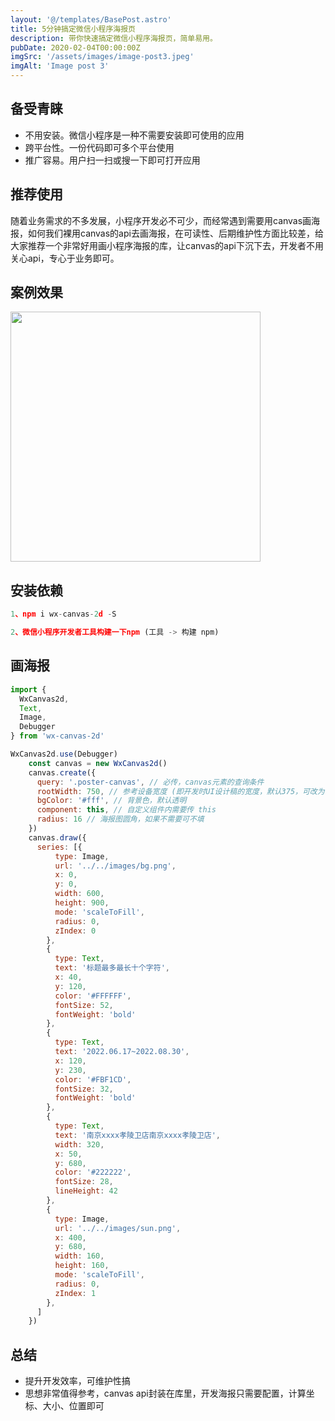 ```yaml
---
layout: '@/templates/BasePost.astro'
title: 5分钟搞定微信小程序海报页
description: 带你快速搞定微信小程序海报页，简单易用。
pubDate: 2020-02-04T00:00:00Z
imgSrc: '/assets/images/image-post3.jpeg'
imgAlt: 'Image post 3'
---
```


##  备受青睐
- 不用安装。微信小程序是一种不需要安装即可使用的应用
- 跨平台性。一份代码即可多个平台使用
- 推广容易。用户扫一扫或搜一下即可打开应用

##  推荐使用
随着业务需求的不多发展，小程序开发必不可少，而经常遇到需要用canvas画海报，如何我们裸用canvas的api去画海报，在可读性、后期维护性方面比较差，给大家推荐一个非常好用画小程序海报的库，让canvas的api下沉下去，开发者不用关心api，专心于业务即可。

##  案例效果
<img src="/assets/images/wx-posters.png" width="400" />

## 安装依赖
```javascript
1、npm i wx-canvas-2d -S

2、微信小程序开发者工具构建一下npm (工具 -> 构建 npm)
```

## 画海报
```javascript
import {
  WxCanvas2d,
  Text,
  Image,
  Debugger
} from 'wx-canvas-2d'

WxCanvas2d.use(Debugger)
    const canvas = new WxCanvas2d()
    canvas.create({
      query: '.poster-canvas', // 必传，canvas元素的查询条件
      rootWidth: 750, // 参考设备宽度 (即开发时UI设计稿的宽度，默认375，可改为750)
      bgColor: '#fff', // 背景色，默认透明
      component: this, // 自定义组件内需要传 this
      radius: 16 // 海报图圆角，如果不需要可不填
    })
    canvas.draw({
      series: [{
          type: Image,
          url: '../../images/bg.png',
          x: 0,
          y: 0,
          width: 600,
          height: 900,
          mode: 'scaleToFill',
          radius: 0,
          zIndex: 0
        },
        {
          type: Text,
          text: '标题最多最长十个字符',
          x: 40,
          y: 120,
          color: '#FFFFFF',
          fontSize: 52,
          fontWeight: 'bold'
        },
        {
          type: Text,
          text: '2022.06.17~2022.08.30',
          x: 120,
          y: 230,
          color: '#FBF1CD',
          fontSize: 32,
          fontWeight: 'bold'
        },
        {
          type: Text,
          text: '南京xxxx孝陵卫店南京xxxx孝陵卫店',
          width: 320,
          x: 50,
          y: 680,
          color: '#222222',
          fontSize: 28,
          lineHeight: 42
        },
        {
          type: Image,
          url: '../../images/sun.png',
          x: 400,
          y: 680,
          width: 160,
          height: 160,
          mode: 'scaleToFill',
          radius: 0,
          zIndex: 1
        },
      ]
    })
```

## 总结
- 提升开发效率，可维护性搞
- 思想非常值得参考，canvas api封装在库里，开发海报只需要配置，计算坐标、大小、位置即可
